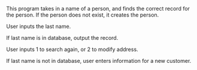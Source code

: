 This program takes in a name of a person, and finds the correct record for the person.  If the person does not exist, it creates the person.  

User inputs the last name.

If last name is in database, output the record.

User inputs 1 to search again, or 2 to modify address.

If last name is not in database, user enters information for a new customer.